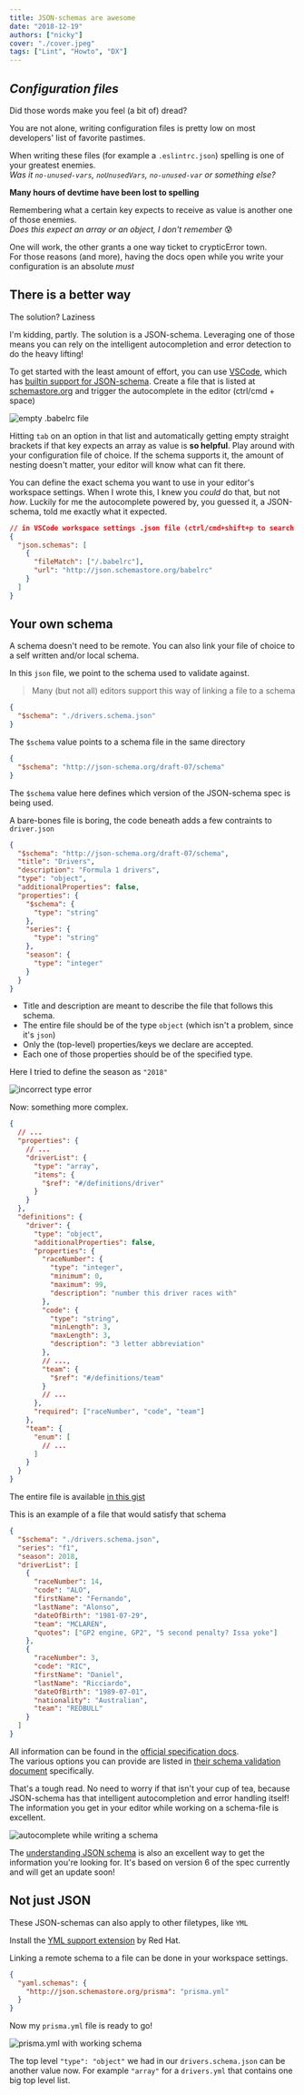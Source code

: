 ```yaml
---
title: JSON-schemas are awesome
date: "2018-12-19"
authors: ["nicky"]
cover: "./cover.jpeg"
tags: ["Lint", "Howto", "DX"]
---
```


## _**Configuration files**_

Did those words make you feel (a bit of) dread?

You are not alone, writing configuration files is pretty low on most developers' list of favorite pastimes.

When writing these files (for example a `.eslintrc.json`) spelling is one of your greatest enemies.  
_Was it `no-unused-vars`, `noUnusedVars`, `no-unused-var` or something else?_

**Many hours of devtime have been lost to spelling**

Remembering what a certain key expects to receive as value is another one of those enemies.  
_Does this expect an array or an object, I don't remember_ 😰

One will work, the other grants a one way ticket to crypticError town.  
For those reasons (and more), having the docs open while you write your configuration is an absolute _must_

## There is a better way

The solution? Laziness

I'm kidding, partly. The solution is a JSON-schema.
Leveraging one of those means you can rely on the intelligent autocompletion and error detection to do the heavy lifting!

To get started with the least amount of effort, you can use [VSCode](https://code.visualstudio.com/), which has [builtin support for JSON-schema](https://json-schema.org/implementations.html#editors). Create a file that is listed at [schemastore.org](http://schemastore.org/json/) and trigger the autocomplete in the editor (ctrl/cmd + space)

![empty .babelrc file](./empty-babelrc.png)

Hitting `tab` on an option in that list and automatically getting empty straight brackets if that key expects an array as value is **so helpful**.
Play around with your configuration file of choice. If the schema supports it, the amount of nesting doesn't matter, your editor will know what can fit there.

You can define the exact schema you want to use in your editor's workspace settings.
When I wrote this, I knew you _could_ do that, but not _how_.
Luckily for me the autocomplete powered by, you guessed it, a JSON-schema, told me exactly what it expected.

```json
// in VSCode workspace settings .json file (ctrl/cmd+shift+p to search for it)
{
  "json.schemas": [
    {
      "fileMatch": ["/.babelrc"],
      "url": "http://json.schemastore.org/babelrc"
    }
  ]
}
```

## Your own schema

A schema doesn't need to be remote. You can also link your file of choice to a self written and/or local schema.

In this `json` file, we point to the schema used to validate against.

> Many (but not all) editors support this way of linking a file to a schema

```json title=drivers.json
{
  "$schema": "./drivers.schema.json"
}
```

The `$schema` value points to a schema file in the same directory

```json title=drivers.schema.json
{
  "$schema": "http://json-schema.org/draft-07/schema"
}
```

The `$schema` value here defines which version of the JSON-schema spec is being used.

A bare-bones file is boring, the code beneath adds a few contraints to `driver.json`

```json title=drivers.schema.json
{
  "$schema": "http://json-schema.org/draft-07/schema",
  "title": "Drivers",
  "description": "Formula 1 drivers",
  "type": "object",
  "additionalProperties": false,
  "properties": {
    "$schema": {
      "type": "string"
    },
    "series": {
      "type": "string"
    },
    "season": {
      "type": "integer"
    }
  }
}
```

- Title and description are meant to describe the file that follows this schema.
- The entire file should be of the type `object` (which isn't a problem, since it's `json`)
- Only the (top-level) properties/keys we declare are accepted.
- Each one of those properties should be of the specified type.

Here I tried to define the season as `"2018"`

![incorrect type error](expected-integer.png)

Now: something more complex.

```json title=drivers.schema.json
{
  // ...
  "properties": {
    // ...
    "driverList": {
      "type": "array",
      "items": {
        "$ref": "#/definitions/driver"
      }
    }
  },
  "definitions": {
    "driver": {
      "type": "object",
      "additionalProperties": false,
      "properties": {
        "raceNumber": {
          "type": "integer",
          "minimum": 0,
          "maximum": 99,
          "description": "number this driver races with"
        },
        "code": {
          "type": "string",
          "minLength": 3,
          "maxLength": 3,
          "description": "3 letter abbreviation"
        },
        // ...,
        "team": {
          "$ref": "#/definitions/team"
        }
        // ...
      },
      "required": ["raceNumber", "code", "team"]
    },
    "team": {
      "enum": [
        // ...
      ]
    }
  }
}
```

The entire file is available [in this gist](https://gist.github.com/NickyMeuleman/f18b70684e12697d71b4178ad1403988#file-drivers-schema-json)

This is an example of a file that would satisfy that schema

```json title=drivers.json
{
  "$schema": "./drivers.schema.json",
  "series": "f1",
  "season": 2018,
  "driverList": [
    {
      "raceNumber": 14,
      "code": "ALO",
      "firstName": "Fernando",
      "lastName": "Alonso",
      "dateOfBirth": "1981-07-29",
      "team": "MCLAREN",
      "quotes": ["GP2 engine, GP2", "5 second penalty? Issa yoke"]
    },
    {
      "raceNumber": 3,
      "code": "RIC",
      "firstName": "Daniel",
      "lastName": "Ricciardo",
      "dateOfBirth": "1989-07-01",
      "nationality": "Australian",
      "team": "REDBULL"
    }
  ]
}
```

All information can be found in the [official specification docs](https://json-schema.org/specification.html).  
The various options you can provide are listed in [their schema validation document](https://json-schema.org/latest/json-schema-validation.html) specifically.

That's a tough read.
No need to worry if that isn't your cup of tea, because JSON-schema has that intelligent autocompletion and error handling itself!
The information you get in your editor while working on a schema-file is excellent.

![autocomplete while writing a schema](writing-schema.png)

The [understanding JSON schema](https://json-schema.org/understanding-json-schema/) is also an excellent way to get the information you're looking for. It's based on version 6 of the spec currently and will get an update soon!

## Not just JSON

These JSON-schemas can also apply to other filetypes, like `YML`

Install the [YML support extension](https://marketplace.visualstudio.com/items?itemName=redhat.vscode-yaml) by Red Hat.

Linking a remote schema to a file can be done in your workspace settings.

```json
{
  "yaml.schemas": {
    "http://json.schemastore.org/prisma": "prisma.yml"
  }
}
```

Now my `prisma.yml` file is ready to go!

![prisma.yml with working schema](prismayml.png)

The top level `"type": "object"` we had in our `drivers.schema.json` can be another value now.
For example `"array"` for a `drivers.yml` that contains one big top level list.
